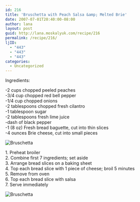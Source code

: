 ```yaml
---
id: 216
title: 'Bruschetta with Peach Salsa &amp; Melted Brie'
date: 2007-07-01T20:40:00-08:00
author: lana
layout: post
guid: http://lana.moskalyuk.com/recipe/216
permalink: /recipe/216/
ljID:
  - "443"
  - "443"
  - "443"
categories:
  - Uncategorized
---
```

<div class="entry">
  <p>
    Ingredients:
  </p>
  
  <p>
    -2 cups chopped peeled peaches<br /> -3/4 cup chopped red bell pepper<br /> -1/4 cup chopped onions<br /> -2 tablespoons chopped fresh cilantro<br /> -1 tablespoon sugar<br /> -2 tablespoons fresh lime juice<br /> -dash of black pepper<br /> -1 (8 oz) Fresh bread baguette, cut into thin slices<br /> -4 ounces Brie cheese, cut into small pieces
  </p>
  
  <p>
    <img src="http://farm2.static.flickr.com/1199/584183616_c3155bc567.jpg?v=0" alt="Bruschetta" />
  </p>
  
  <p>
    1. Preheat broiler<br /> 2. Combine first 7 ingredients; set aside<br /> 3. Arrange bread slices on a baking sheet<br /> 4. Top each bread slice with 1 piece of cheese; broil 5 minutes<br /> 5. Remove from oven<br /> 6. Top each bread slice with salsa<br /> 7. Serve immediately
  </p>
  
  <p>
    <img src="http://farm2.static.flickr.com/1170/583840423_46216b0ad6.jpg?v=0" alt="Bruschetta" />
  </p></p>
</div>